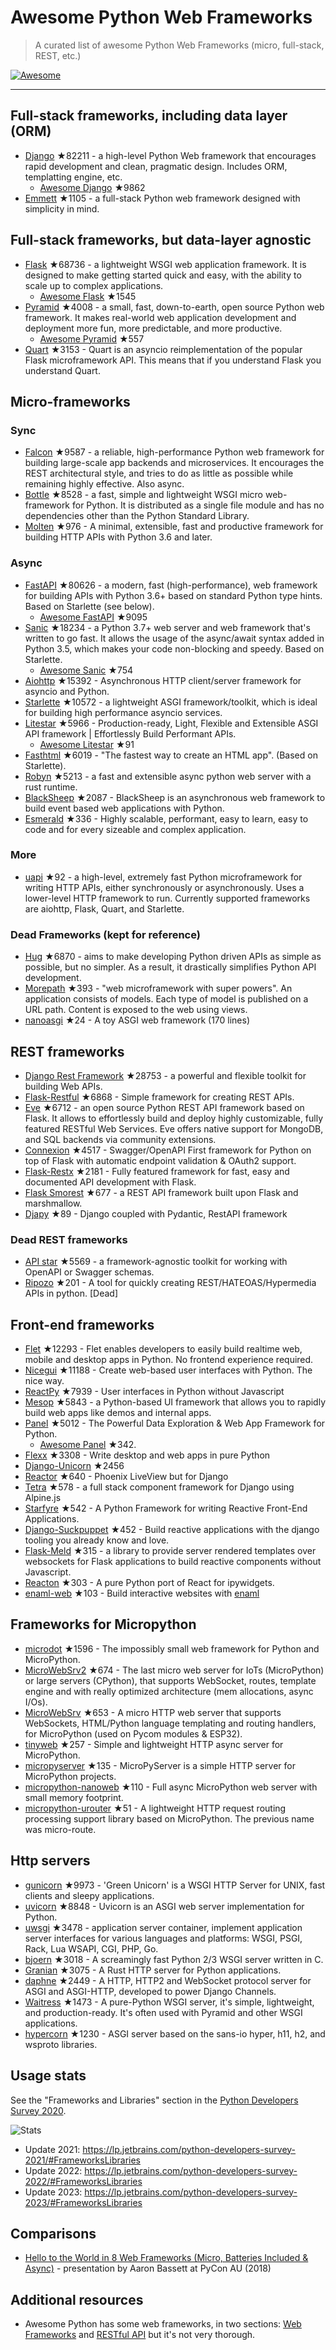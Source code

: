 # Awesome Python Web Frameworks


> A curated list of awesome Python Web Frameworks (micro, full-stack, REST, etc.)


[![Awesome](https://awesome.re/badge.svg)](https://awesome.re)

---

## Full-stack frameworks, including data layer (ORM)


- [Django](https://github.com/django/django) ★82211 - a high-level Python Web framework that encourages rapid development and clean, pragmatic design. Includes ORM, templatting engine, etc.
  - [Awesome Django](https://github.com/wsvincent/awesome-django) ★9862
- [Emmett](https://github.com/emmett-framework/emmett) ★1105 - a full-stack Python web framework designed with simplicity in mind.

## Full-stack frameworks, but data-layer agnostic

- [Flask](https://github.com/pallets/flask) ★68736 - a lightweight WSGI web application framework. It is designed to make getting started quick and easy, with the ability to scale up to complex applications.
  - [Awesome Flask](https://github.com/mjhea0/awesome-flask) ★1545
- [Pyramid](https://github.com/Pylons/pyramid) ★4008 - a small, fast, down-to-earth, open source Python web framework. It makes real-world web application development and deployment more fun, more predictable, and more productive.
  - [Awesome Pyramid](https://github.com/uralbash/awesome-pyramid) ★557
- [Quart](https://github.com/pallets/quart) ★3153 - Quart is an asyncio reimplementation of the popular Flask microframework API. This means that if you understand Flask you understand Quart.

## Micro-frameworks

### Sync

- [Falcon](https://github.com/falconry/falcon) ★9587 - a reliable, high-performance Python web framework for building large-scale app backends and microservices. It encourages the REST architectural style, and tries to do as little as possible while remaining highly effective. Also async.
- [Bottle](https://github.com/bottlepy/bottle) ★8528 - a fast, simple and lightweight WSGI micro web-framework for Python. It is distributed as a single file module and has no dependencies other than the Python Standard Library.
- [Molten](https://github.com/Bogdanp/molten) ★976 - A minimal, extensible, fast and productive framework for building HTTP APIs with Python 3.6 and later.

### Async

- [FastAPI](https://github.com/tiangolo/fastapi) ★80626 - a modern, fast (high-performance), web framework for building APIs with Python 3.6+ based on standard Python type hints. Based on Starlette (see below).
  - [Awesome FastAPI](https://github.com/mjhea0/awesome-fastapi) ★9095
- [Sanic](https://github.com/sanic-org/sanic) ★18234 - a Python 3.7+ web server and web framework that's written to go fast. It allows the usage of the async/await syntax added in Python 3.5, which makes your code non-blocking and speedy. Based on Starlette.
  - [Awesome Sanic](https://github.com/mekicha/awesome-sanic) ★754
- [Aiohttp](https://github.com/aio-libs/aiohttp) ★15392 - Asynchronous HTTP client/server framework for asyncio and Python.
- [Starlette](https://github.com/encode/starlette) ★10572 - a lightweight ASGI framework/toolkit, which is ideal for building high performance asyncio services.
- [Litestar](https://github.com/litestar-org/litestar) ★5966 - Production-ready, Light, Flexible and Extensible ASGI API framework | Effortlessly Build Performant APIs.
  - [Awesome Litestar](https://github.com/litestar-org/awesome-litestar) ★91
- [Fasthtml](https://github.com/AnswerDotAI/fasthtml) ★6019 - "The fastest way to create an HTML app". (Based on Starlette).
- [Robyn](https://github.com/sansyrox/robyn) ★5213 - a fast and extensible async python web server with a rust runtime.
- [BlackSheep](https://github.com/Neoteroi/BlackSheep) ★2087 - BlackSheep is an asynchronous web framework to build event based web applications with Python.
- [Esmerald](https://github.com/dymmond/esmerald) ★336 - Highly scalable, performant, easy to learn, easy to code and for every sizeable and complex application.


### More

- [uapi](https://github.com/Tinche/uapi) ★92 - a high-level, extremely fast Python microframework for writing HTTP APIs, either synchronously or asynchronously. Uses a lower-level HTTP framework to run. Currently supported frameworks are aiohttp, Flask, Quart, and Starlette.

### Dead Frameworks (kept for reference)

- [Hug](https://github.com/hugapi/hug) ★6870 - aims to make developing Python driven APIs as simple as possible, but no simpler. As a result, it drastically simplifies Python API development.
- [Morepath](https://github.com/morepath/morepath) ★393 - "web microframework with super powers". An application consists of models. Each type of model is published on a URL path. Content is exposed to the web using views.
- [nanoasgi](https://github.com/qweeze/nanoasgi) ★24 - A toy ASGI web framework (170 lines)


## REST frameworks

- [Django Rest Framework](https://github.com/encode/django-rest-framework) ★28753 - a powerful and flexible toolkit for building Web APIs.
- [Flask-Restful](https://github.com/flask-restful/flask-restful) ★6868 - Simple framework for creating REST APIs.
- [Eve](https://github.com/pyeve/eve) ★6712 - an open source Python REST API framework based on Flask. It allows to effortlessly build and deploy highly customizable, fully featured RESTful Web Services. Eve offers native support for MongoDB, and SQL backends via community extensions.
- [Connexion](https://github.com/zalando/connexion) ★4517 - Swagger/OpenAPI First framework for Python on top of Flask with automatic endpoint validation & OAuth2 support.
- [Flask-Restx](https://github.com/python-restx/flask-restx) ★2181 - Fully featured framework for fast, easy and documented API development with Flask.
- [Flask Smorest](https://github.com/marshmallow-code/flask-smorest) ★677 - a REST API framework built upon Flask and marshmallow.
- [Djapy](https://github.com/Bishwas-py/djapy) ★89 - Django coupled with Pydantic, RestAPI framework

### Dead REST frameworks

- [API star](https://github.com/encode/apistar) ★5569 - a framework-agnostic toolkit for working with OpenAPI or Swagger schemas.
- [Ripozo](https://github.com/vertical-knowledge/ripozo) ★201 -  A tool for quickly creating REST/HATEOAS/Hypermedia APIs in python. [Dead]


## Front-end frameworks

- [Flet](https://github.com/flet-dev/flet) ★12293 - Flet enables developers to easily build realtime web, mobile and desktop apps in Python. No frontend experience required.
- [Nicegui](https://github.com/zauberzeug/nicegui) ★11188 - Create web-based user interfaces with Python. The nice way.
- [ReactPy](https://github.com/reactive-python/reactpy) ★7939 - User interfaces in Python without Javascript
- [Mesop](https://github.com/google/mesop) ★5843 - a Python-based UI framework that allows you to rapidly build web apps like demos and internal apps.
- [Panel](https://github.com/holoviz/panel) ★5012 - The Powerful Data Exploration & Web App Framework for Python.
  - [Awesome Panel](https://awesome-panel.org/) ★342.
- [Flexx](https://github.com/flexxui/flexx) ★3308 -  Write desktop and web apps in pure Python
- [Django-Unicorn](https://github.com/adamghill/django-unicorn) ★2456
- [Reactor](https://github.com/edelvalle/reactor) ★640 -  Phoenix LiveView but for Django
- [Tetra](https://github.com/tetra-framework/tetra) ★578 - a full stack component framework for Django using Alpine.js
- [Starfyre](https://github.com/sansyrox/starfyre) ★542 - A Python Framework for writing Reactive Front-End Applications.
- [Django-Suckpuppet](https://github.com/jonathan-s/django-sockpuppet) ★452 - Build reactive applications with the django tooling you already know and love.
- [Flask-Meld](https://github.com/mikeabrahamsen/Flask-Meld) ★315 - a library to provide server rendered templates over websockets for Flask applications to build reactive components without Javascript.
- [Reacton](https://github.com/widgetti/reacton) ★303 - A pure Python port of React for ipywidgets.
- [enaml-web](https://github.com/codelv/enaml-web) ★103 - Build interactive websites with [enaml](https://github.com/nucleic/enaml)

## Frameworks for Micropython

- [microdot](https://github.com/miguelgrinberg/microdot) ★1596 - The impossibly small web framework for Python and MicroPython.
- [MicroWebSrv2](https://github.com/jczic/MicroWebSrv2) ★674 - The last micro web server for IoTs (MicroPython) or large servers (CPython), that supports WebSocket, routes, template engine and with really optimized architecture (mem allocations, async I/Os).
- [MicroWebSrv](https://github.com/jczic/MicroWebSrv) ★653 - A micro HTTP web server that supports WebSockets, HTML/Python language templating and routing handlers, for MicroPython (used on Pycom modules & ESP32).
- [tinyweb](https://github.com/belyalov/tinyweb) ★257 - Simple and lightweight HTTP async server for MicroPython.
- [micropyserver](https://github.com/troublegum/micropyserver) ★135 - MicroPyServer is a simple HTTP server for MicroPython projects.
- [micropython-nanoweb](https://github.com/hugokernel/micropython-nanoweb) ★110 - Full async MicroPython web server with small memory footprint.
- [micropython-urouter](https://github.com/whales-chen/micropython-urouter) ★51 - A lightweight HTTP request routing processing support library based on MicroPython. The previous name was micro-route.

## Http servers

- [gunicorn](https://github.com/benoitc/gunicorn) ★9973 - 'Green Unicorn' is a WSGI HTTP Server for UNIX, fast clients and sleepy applications.
- [uvicorn](https://github.com/encode/uvicorn) ★8848 - Uvicorn is an ASGI web server implementation for Python.
- [uwsgi](https://github.com/unbit/uwsgi) ★3478 - application server container, implement application server interfaces for various languages and platforms: WSGI, PSGI, Rack, Lua WSAPI, CGI, PHP, Go.
- [bjoern](https://github.com/jonashaag/bjoern) ★3018 - A screamingly fast Python 2/3 WSGI server written in C.
- [Granian](https://github.com/emmett-framework/granian) ★3075 - A Rust HTTP server for Python applications.
- [daphne](https://github.com/django/daphne) ★2449 - A HTTP, HTTP2 and WebSocket protocol server for ASGI and ASGI-HTTP, developed to power Django Channels.
- [Waitress](https://github.com/Pylons/waitress) ★1473 - A pure-Python WSGI server, it's simple, lightweight, and production-ready. It's often used with Pyramid and other WSGI applications.
- [hypercorn](https://github.com/pgjones/hypercorn) ★1230 - ASGI server based on the sans-io hyper, h11, h2, and wsproto libraries.

## Usage stats

See the "Frameworks and Libraries" section in the [Python Developers Survey 2020](https://www.jetbrains.com/lp/python-developers-survey-2020/).

![Stats](https://raw.githubusercontent.com/sfermigier/awesome-python-web-frameworks/main/python-web-frameworks-usage.png)

- Update 2021: <https://lp.jetbrains.com/python-developers-survey-2021/#FrameworksLibraries>
- Update 2022: <https://lp.jetbrains.com/python-developers-survey-2022/#FrameworksLibraries>
- Update 2023: <https://lp.jetbrains.com/python-developers-survey-2023/#FrameworksLibraries>


## Comparisons

- [Hello to the World in 8 Web Frameworks (Micro, Batteries Included & Async)](https://noti.st/aaronbassett/lK9Ah7/hello-to-the-world-in-8-web-frameworks-micro-batteries-included-async) - presentation by Aaron Bassett at PyCon AU (2018)


## Additional resources

- Awesome Python has some web frameworks, in two sections: [Web Frameworks](https://github.com/vinta/awesome-python#web-frameworks) and [RESTful API](https://github.com/vinta/awesome-python#restful-api) but it's not very thorough.
